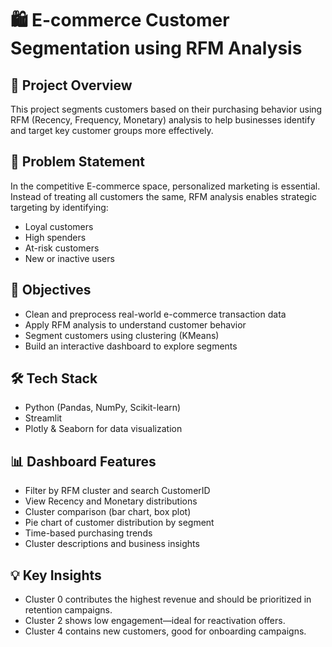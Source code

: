 # 🛍️ E-commerce Customer Segmentation using RFM Analysis

## 📌 Project Overview

This project segments customers based on their purchasing behavior using RFM (Recency, Frequency, Monetary) analysis to help businesses identify and target key customer groups more effectively.

## 🧠 Problem Statement

In the competitive E-commerce space, personalized marketing is essential. Instead of treating all customers the same, RFM analysis enables strategic targeting by identifying:

- Loyal customers
- High spenders
- At-risk customers
- New or inactive users

## 🎯 Objectives

- Clean and preprocess real-world e-commerce transaction data
- Apply RFM analysis to understand customer behavior
- Segment customers using clustering (KMeans)
- Build an interactive dashboard to explore segments

## 🛠️ Tech Stack

- Python (Pandas, NumPy, Scikit-learn)
- Streamlit
- Plotly & Seaborn for data visualization

## 📊 Dashboard Features

- Filter by RFM cluster and search CustomerID
- View Recency and Monetary distributions
- Cluster comparison (bar chart, box plot)
- Pie chart of customer distribution by segment
- Time-based purchasing trends
- Cluster descriptions and business insights

## 💡 Key Insights

- Cluster 0 contributes the highest revenue and should be prioritized in retention campaigns.
- Cluster 2 shows low engagement—ideal for reactivation offers.
- Cluster 4 contains new customers, good for onboarding campaigns.
